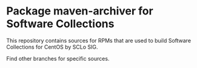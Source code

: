 # Package maven-archiver for Software Collections

This repository contains sources for RPMs that are used
to build Software Collections for CentOS by SCLo SIG.

Find other branches for specific sources.

